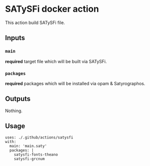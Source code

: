 # SATySFi docker action

This action build SATySFi file.

## Inputs

### `main`

**required** target file which will be built via SATySFi.

### `packages`

**required** packages which will be installed via opam & Satyrographos.

## Outputs

Nothing.

## Usage

```
uses: ./.github/actions/satysfi
with:
  main: 'main.saty'
  packages: |
    satysfi-fonts-theano
    satysfi-grcnum
```
